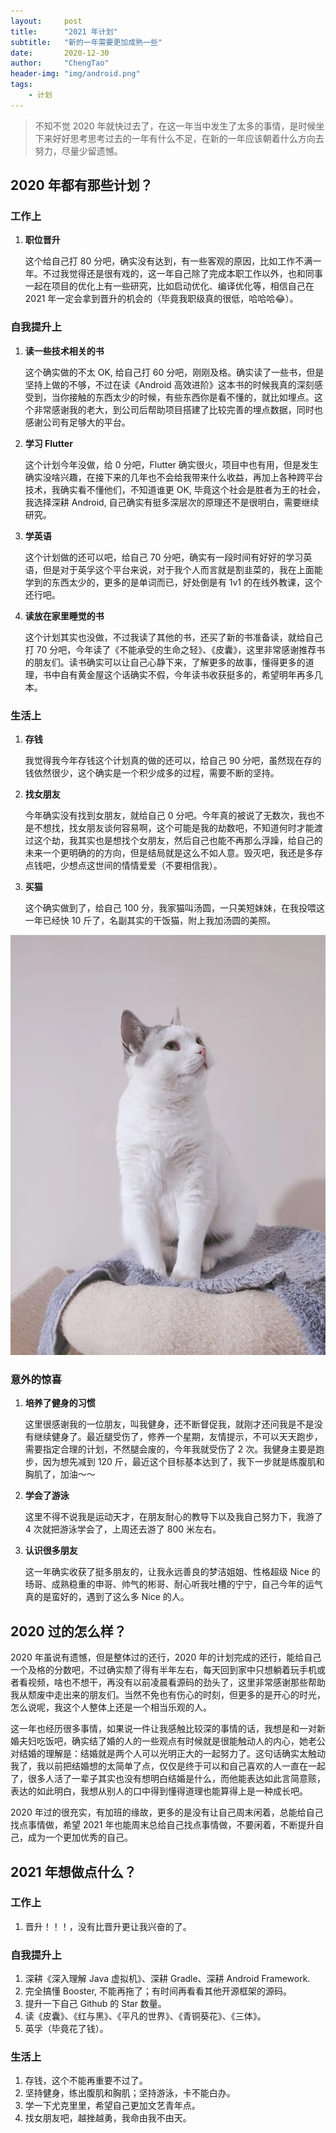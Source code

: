 ```yaml
---
layout:     post
title:      "2021 年计划"
subtitle:   "新的一年需要更加成熟一些"
date:       2020-12-30
author:     "ChengTao"
header-img: "img/android.png"
tags:
    - 计划
---
```


> 不知不觉 2020 年就快过去了，在这一年当中发生了太多的事情，是时候坐下来好好思考思考过去的一年有什么不足，在新的一年应该朝着什么方向去努力，尽量少留遗憾。

## 2020 年都有那些计划？

### 工作上
1. **职位晋升**

	这个给自己打 80 分吧，确实没有达到，有一些客观的原因，比如工作不满一年。不过我觉得还是很有戏的，这一年自己除了完成本职工作以外，也和同事一起在项目的优化上有一些研究，比如启动优化、编译优化等，相信自己在 2021 年一定会拿到晋升的机会的（毕竟我职级真的很低，哈哈哈😂）。

### 自我提升上

1. **读一些技术相关的书**

	这个确实做的不太 OK, 给自己打 60 分吧，刚刚及格。确实读了一些书，但是坚持上做的不够，不过在读《Android 高效进阶》这本书的时候我真的深刻感受到，当你接触的东西太少的时候，有些东西你是看不懂的，就比如埋点。这个非常感谢我的老大，到公司后帮助项目搭建了比较完善的埋点数据，同时也感谢公司有足够大的平台。

2. **学习 Flutter**

	这个计划今年没做，给 0 分吧，Flutter 确实很火，项目中也有用，但是发生确实没啥兴趣，在接下来的几年也不会给我带来什么收益，再加上各种跨平台技术，我确实看不懂他们，不知道谁更 OK, 毕竟这个社会是胜者为王的社会，我选择深耕 Android, 自己确实有挺多深层次的原理还不是很明白，需要继续研究。

3. **学英语**

	这个计划做的还可以吧，给自己 70 分吧，确实有一段时间有好好的学习英语，但是对于英孚这个平台来说，对于我个人而言就是割韭菜的，我在上面能学到的东西太少的，更多的是单词而已，好处倒是有 1v1 的在线外教课，这个还行吧。

4. **读放在家里睡觉的书**

	这个计划其实也没做，不过我读了其他的书，还买了新的书准备读，就给自己打 70 分吧，今年读了《不能承受的生命之轻》、《皮囊》，这里非常感谢推荐书的朋友们。读书确实可以让自己心静下来，了解更多的故事，懂得更多的道理，书中自有黄金屋这个话确实不假，今年读书收获挺多的，希望明年再多几本。

### 生活上

1. **存钱**
	
	我觉得我今年存钱这个计划真的做的还可以，给自己 90 分吧，虽然现在存的钱依然很少，这个确实是一个积少成多的过程，需要不断的坚持。

2. **找女朋友**

	今年确实没有找到女朋友，就给自己 0 分吧。今年真的被说了无数次，我也不是不想找，找女朋友谈何容易啊，这个可能是我的劫数吧，不知道何时才能渡过这个劫，我其实也是想找个女朋友，然后自己也能不再那么浮躁，给自己的未来一个更明确的的方向，但是结局就是这么不如人意。毁灭吧，我还是多存点钱吧，少想点这世间的情情爱爱（不要相信我）。

3. **买猫**

	这个确实做到了，给自己 100 分，我家猫叫汤圆，一只美短妹妹，在我投喂这一年已经快 10 斤了，名副其实的干饭猫，附上我加汤圆的美照。

![](/img/2020/tangyuan.jpeg)

### 意外的惊喜

1. **培养了健身的习惯**
	
	这里很感谢我的一位朋友，叫我健身，还不断督促我，就刚才还问我是不是没有继续健身了。最近腿受伤了，修养一个星期，友情提示，不可以天天跑步，需要指定合理的计划，不然腿会废的，今年我就受伤了 2 次。我健身主要是跑步，因为想先减到 120 斤，最近这个目标基本达到了，我下一步就是练腹肌和胸肌了，加油～～

2. **学会了游泳**

	这里不得不说我是运动天才，在朋友耐心的教导下以及我自己努力下，我游了 4 次就把游泳学会了，上周还去游了 800 米左右。

3. **认识很多朋友**

	这一年确实收获了挺多朋友的，让我永远善良的梦洁姐姐、性格超级 Nice 的旸哥、成熟稳重的申哥、帅气的彬哥、耐心听我吐槽的宁宁，自己今年的运气真的是蛮好的，遇到了这么多 Nice 的人。

## 2020 过的怎么样？

2020 年虽说有遗憾，但是整体过的还行，2020 年的计划完成的还行，能给自己一个及格的分数吧，不过确实颓了得有半年左右，每天回到家中只想躺着玩手机或者看视频，啥也不想干，再没有以前凌晨看源码的劲头了，这里非常感谢那些帮助我从颓废中走出来的朋友们。当然不免也有伤心的时刻，但更多的是开心的时光，怎么说呢，我这个人整体上还是一个相当乐观的人。
	
这一年也经历很多事情，如果说一件让我感触比较深的事情的话，我想是和一对新婚夫妇吃饭吧，确实结了婚的人的一些观点有时候就是很能触动人的内心，她老公对结婚的理解是：结婚就是两个人可以光明正大的一起努力了。这句话确实太触动我了，我以前把结婚想的太简单了点，仅仅是终于可以和自己喜欢的人一直在一起了，很多人活了一辈子其实也没有想明白结婚是什么，而他能表达如此言简意赅，表达的如此明白，我想从别人的口中得到懂得道理也能算得上是一种成长吧。

2020 年过的很充实，有加班的缘故，更多的是没有让自己周末闲着，总能给自己找点事情做，希望 2021 年也能周末总给自己找点事情做，不要闲着，不断提升自己，成为一个更加优秀的自己。

## 2021 年想做点什么？

### 工作上

1. 晋升！！！，没有比晋升更让我兴奋的了。

### 自我提升上

1. 深耕《深入理解 Java 虚拟机》、深耕 Gradle、深耕 Android Framework.
2. 完全搞懂 Booster, 不能再拖了；有时间再看看其他开源框架的源码。
3. 提升一下自己 Github 的 Star 数量。
4. 读《皮囊》、《红与黑》、《平凡的世界》、《青铜葵花》、《三体》。
5. 英孚（毕竟花了钱）。

### 生活上

1. 存钱，这个不能再重要不过了。
2. 坚持健身，练出腹肌和胸肌；坚持游泳，卡不能白办。
3. 学一下尤克里里，希望自己更加文艺青年点。
4. 找女朋友吧，越挫越勇，我命由我不由天。
